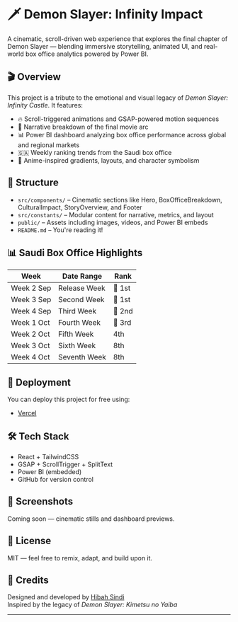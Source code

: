 # 🗡️ Demon Slayer: Infinity Impact

A cinematic, scroll-driven web experience that explores the final chapter of Demon Slayer — blending immersive storytelling, animated UI, and real-world box office analytics powered by Power BI.

## 🎬 Overview

This project is a tribute to the emotional and visual legacy of *Demon Slayer: Infinity Castle*. It features:

- 🔥 Scroll-triggered animations and GSAP-powered motion sequences
- 🏯 Narrative breakdown of the final movie arc
- 📊 Power BI dashboard analyzing box office performance across global and regional markets
- 🇸🇦 Weekly ranking trends from the Saudi box office
- 🎨 Anime-inspired gradients, layouts, and character symbolism

## 📁 Structure

- `src/components/` – Cinematic sections like Hero, BoxOfficeBreakdown, CulturalImpact, StoryOverview, and Footer
- `src/constants/` – Modular content for narrative, metrics, and layout
- `public/` – Assets including images, videos, and Power BI embeds
- `README.md` – You're reading it!

## 📊 Saudi Box Office Highlights

| Week | Date Range | Rank |
|------|------------|------|
| Week 2 Sep | Release Week | 🥇 1st |
| Week 3 Sep | Second Week | 🥇 1st |
| Week 4 Sep | Third Week | 🥈 2nd |
| Week 1 Oct | Fourth Week | 🥉 3rd |
| Week 2 Oct | Fifth Week | 4th |
| Week 3 Oct | Sixth Week | 8th |
| Week 4 Oct | Seventh Week | 8th |

## 🚀 Deployment

You can deploy this project for free using:

- [Vercel](https://infinitycastle.vercel.app/)


## 🛠️ Tech Stack

- React + TailwindCSS
- GSAP + ScrollTrigger + SplitText
- Power BI (embedded)
- GitHub for version control

## 📸 Screenshots

Coming soon — cinematic stills and dashboard previews.

## 📜 License

MIT — feel free to remix, adapt, and build upon it.

## 🙌 Credits

Designed and developed by [Hibah Sindi](https://www.linkedin.com/in/hibah-sindi/)  
Inspired by the legacy of *Demon Slayer: Kimetsu no Yaiba*

---
